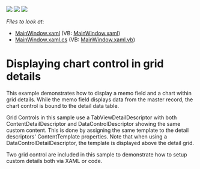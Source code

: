 <!-- default badges list -->
![](https://img.shields.io/endpoint?url=https://codecentral.devexpress.com/api/v1/VersionRange/128647499/12.1.4%2B)
[![](https://img.shields.io/badge/Open_in_DevExpress_Support_Center-FF7200?style=flat-square&logo=DevExpress&logoColor=white)](https://supportcenter.devexpress.com/ticket/details/E4042)
[![](https://img.shields.io/badge/📖_How_to_use_DevExpress_Examples-e9f6fc?style=flat-square)](https://docs.devexpress.com/GeneralInformation/403183)
<!-- default badges end -->
<!-- default file list -->
*Files to look at*:

* [MainWindow.xaml](./CS/WpfApplication19/MainWindow.xaml) (VB: [MainWindow.xaml](./VB/WpfApplication19/MainWindow.xaml))
* [MainWindow.xaml.cs](./CS/WpfApplication19/MainWindow.xaml.cs) (VB: [MainWindow.xaml.vb](./VB/WpfApplication19/MainWindow.xaml.vb))
<!-- default file list end -->
# Displaying chart control in grid details


<p>This example demonstrates how to display a memo field and a chart within grid details.  While the memo field displays data from the master record, the chart control is bound to the detail data table. </p><p>Grid Controls in this sample use a TabViewDetailDescriptor with both ContentDetailDescriptor and DataControlDescriptor showing the same custom content. This is done by assigning the same template to the detail descriptors' ContentTemplate properties. Note that when using a DataControlDetailDescriptor, the template is displayed above the detail grid.</p><p>Two grid control are included in this sample to demonstrate how to setup custom details both via XAML or code.</p>

<br/>


